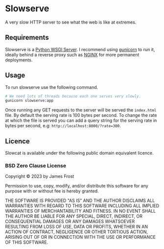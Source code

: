 # Slowserve

A very slow HTTP server to see what the web is like at extremes.

## Requirements

Slowserve is a [Python WSGI Server](https://peps.python.org/pep-3333/). I
recommend using [gunicorn](https://gunicorn.org/) to run it, ideally behind a
reverse proxy such as [NGINX](https://nginx.org/) for more permanent
deployments.

## Usage

To run slowserve use the following command.

```sh
# We need lots of threads because each one serves very slowly.
gunicorn slowserve:app
```

Once running any GET requests to the server will be served the `index.html`
file. By default the serving rate is 100 bytes per second. To change the rate at
which the file is served you can add a query string for the serving rate in
bytes per second, e.g: `http://localhost:8000/?rate=300`.

## Licence

Slowcat is available under the following public domain equivalent licence.

### BSD Zero Clause License

Copyright © 2023 by James Frost

Permission to use, copy, modify, and/or distribute this software for any purpose
with or without fee is hereby granted.

THE SOFTWARE IS PROVIDED "AS IS" AND THE AUTHOR DISCLAIMS ALL WARRANTIES WITH
REGARD TO THIS SOFTWARE INCLUDING ALL IMPLIED WARRANTIES OF MERCHANTABILITY AND
FITNESS. IN NO EVENT SHALL THE AUTHOR BE LIABLE FOR ANY SPECIAL, DIRECT,
INDIRECT, OR CONSEQUENTIAL DAMAGES OR ANY DAMAGES WHATSOEVER RESULTING FROM LOSS
OF USE, DATA OR PROFITS, WHETHER IN AN ACTION OF CONTRACT, NEGLIGENCE OR OTHER
TORTIOUS ACTION, ARISING OUT OF OR IN CONNECTION WITH THE USE OR PERFORMANCE OF
THIS SOFTWARE.

